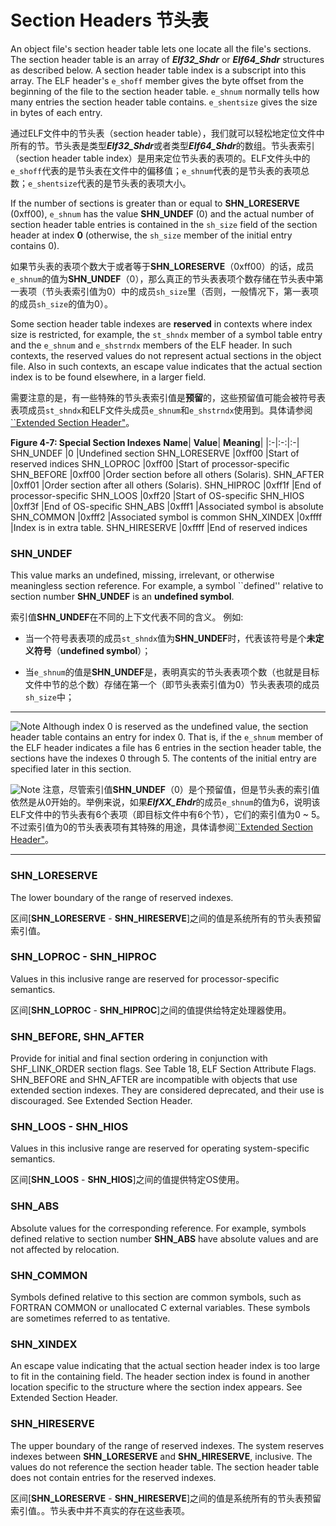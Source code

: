 # Section Headers 节头表

An object file's section header table lets one locate all the file's sections. The section header table is an array of ***Elf32_Shdr*** or ***Elf64_Shdr*** structures as described below. A section header table index is a subscript into this array. The ELF header's `e_shoff` member gives the byte offset from the beginning of the file to the section header table. `e_shnum` normally tells how many entries the section header table contains. `e_shentsize` gives the size in bytes of each entry.

通过ELF文件中的节头表（section header table），我们就可以轻松地定位文件中所有的节。节头表是类型***Elf32_Shdr***或者类型***Elf64_Shdr***的数组。节头表索引（section header table index）是用来定位节头表的表项的。ELF文件头中的`e_shoff`代表的是节头表在文件中的偏移值；`e_shnum`代表的是节头表的表项总数；`e_shentsize`代表的是节头表的表项大小。

If the number of sections is greater than or equal to **SHN_LORESERVE** (0xff00), `e_shnum` has the value **SHN_UNDEF** (0) and the actual number of section header table entries is contained in the `sh_size` field of the section header at index **0** (otherwise, the `sh_size` member of the initial entry contains 0).

如果节头表的表项个数大于或者等于**SHN_LORESERVE**（0xff00）的话，成员`e_shnum`的值为**SHN_UNDEF**（0），那么真正的节头表表项个数存储在节头表中第一表项（节头表索引值为0）中的成员`sh_size`里（否则，一般情况下，第一表项的成员`sh_size`的值为0）。

Some section header table indexes are **reserved** in contexts where index size is restricted, for example, the `st_shndx` member of a symbol table entry and the `e_shnum` and `e_shstrndx` members of the ELF header. In such contexts, the reserved values do not represent actual sections in the object file. Also in such contexts, an escape value indicates that the actual section index is to be found elsewhere, in a larger field.

需要注意的是，有一些特殊的节头表索引值是**预留**的，这些预留值可能会被符号表表项成员`st_shndx`和ELF文件头成员`e_shnum`和`e_shstrndx`使用到。具体请参阅[``Extended Section Header"](https://github.com/astrotycoon/Executable-And-Linking-Format-ELF-/blob/main/9.%20Extended%20Section%20Header.md)。

**Figure 4-7: Special Section Indexes**
**Name**|	**Value**|	**Meaning**|
|:-|:-:|:-|
SHN_UNDEF       |0               |Undefined section
SHN_LORESERVE   |0xff00          |Start of reserved indices
SHN_LOPROC      |0xff00          |Start of processor-specific
SHN_BEFORE      |0xff00          |Order section before all others (Solaris).
SHN_AFTER       |0xff01          |Order section after all others  (Solaris).
SHN_HIPROC      |0xff1f          |End of processor-specific
SHN_LOOS        |0xff20          |Start of OS-specific
SHN_HIOS        |0xff3f          |End of OS-specific
SHN_ABS         |0xfff1          |Associated symbol is absolute
SHN_COMMON      |0xfff2          |Associated symbol is common
SHN_XINDEX      |0xffff          |Index is in extra table.
SHN_HIRESERVE   |0xffff          |End of reserved indices


### SHN_UNDEF

This value marks an undefined, missing, irrelevant, or otherwise meaningless section reference. For example, a symbol ``defined'' relative to section number **SHN_UNDEF** is an **undefined symbol**.

索引值**SHN_UNDEF**在不同的上下文代表不同的含义。 例如:

* 当一个符号表表项的成员`st_shndx`值为**SHN_UNDEF**时，代表该符号是个**未定义符号**（**undefined symbol**）；

* 当`e_shnum`的值是**SHN_UNDEF**是，表明真实的节头表表项个数（也就是目标文件中节的总个数）存储在第一个（即节头表索引值为0）节头表表项的成员`sh_size`中；

***
![Note](http://www.sco.com/developers/gabi/latest/warning.gif) Although index 0 is reserved as the undefined value, the section header table contains an entry for index 0. That is, if the `e_shnum` member of the ELF header indicates a file has 6 entries in the section header table, the sections have the indexes 0 through 5. The contents of the initial entry are specified later in this section.

![Note](http://www.sco.com/developers/gabi/latest/warning.gif) 注意，尽管索引值**SHN_UNDEF**（0）是个预留值，但是节头表的索引值依然是从0开始的。举例来说，如果***ElfXX_Ehdr***的成员`e_shnum`的值为6，说明该ELF文件中的节头表有6个表项（即目标文件中有6个节），它们的索引值为0 ~ 5。不过索引值为0的节头表表项有其特殊的用途，具体请参阅[``Extended Section Header"](https://github.com/astrotycoon/Executable-And-Linking-Format-ELF-/blob/main/9.%20Extended%20Section%20Header.md)。
***

### SHN_LORESERVE

The lower boundary of the range of reserved indexes.

区间[**SHN_LORESERVE** - **SHN_HIRESERVE**]之间的值是系统所有的节头表预留索引值。

### SHN_LOPROC - SHN_HIPROC

Values in this inclusive range are reserved for processor-specific semantics.

区间[**SHN_LOPROC** - **SHN_HIPROC**]之间的值提供给特定处理器使用。


### SHN_BEFORE, SHN_AFTER

Provide for initial and final section ordering in conjunction with SHF_LINK_ORDER section flags. See Table 18, ELF Section Attribute Flags. SHN_BEFORE and SHN_AFTER are incompatible with objects that use extended section indexes. They are considered deprecated, and their use is discouraged. See Extended Section Header.

### SHN_LOOS - SHN_HIOS

Values in this inclusive range are reserved for operating system-specific semantics.

区间[**SHN_LOOS** - **SHN_HIOS**]之间的值提供特定OS使用。


### SHN_ABS

Absolute values for the corresponding reference. For example, symbols defined relative to section number **SHN_ABS** have absolute values and are not affected by relocation.

### SHN_COMMON

Symbols defined relative to this section are common symbols, such as FORTRAN COMMON or unallocated C external variables. These symbols are sometimes referred to as tentative.

### SHN_XINDEX

An escape value indicating that the actual section header index is too large to fit in the containing field. The header section index is found in another location specific to the structure where the section index appears. See Extended Section Header.

### SHN_HIRESERVE

The upper boundary of the range of reserved indexes. The system reserves indexes between **SHN_LORESERVE** and **SHN_HIRESERVE**, inclusive. The values do not reference the section header table. The section header table does not contain entries for the reserved indexes.

区间[**SHN_LORESERVE** - **SHN_HIRESERVE**]之间的值是系统所有的节头表预留索引值。。节头表中并不真实的存在这些表项。

